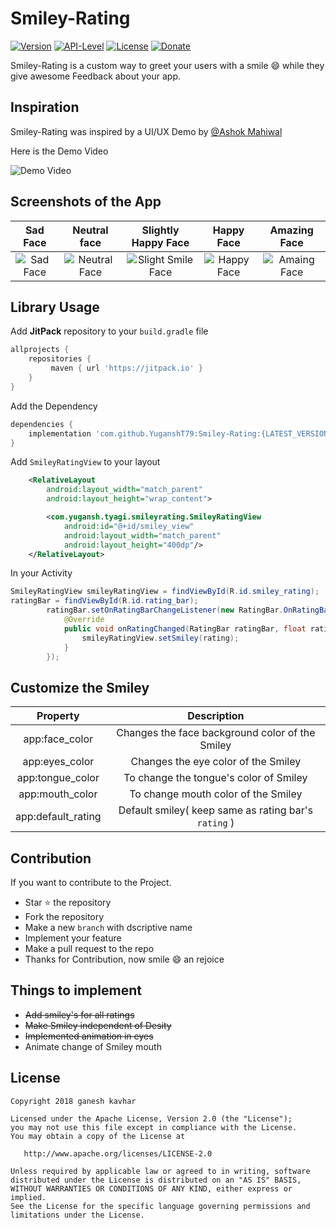 # **Smiley-Rating**

[![Version](https://jitpack.io/v/YuganshT79/Smiley-Rating.svg)](https://jitpack.io/#YuganshT79/Smiley-Rating)
[![API-Level](https://img.shields.io/badge/API-16%2B-orange.svg)](https://android-arsenal.com/api?level=16)
[![License](https://img.shields.io/badge/License-Apache%202.0-blue.svg)](https://opensource.org/licenses/Apache-2.0)
[![Donate](https://img.shields.io/badge/Donate-PayPal-green.svg)](https://www.paypal.me/YuganshTyagi/5)

Smiley-Rating is a custom way to greet your users with a smile :smile: while they give awesome Feedback about your app.

## Inspiration

Smiley-Rating was inspired by a UI/UX Demo by [@Ashok Mahiwal](https://www.linkedin.com/in/ashok-mahiwal-04758565/?miniProfileUrn=urn%3Ali%3Afs_miniProfile%3AACoAAA3J9fcBkBxr9yih5giAef-f9uuqCLx-X9g&lipi=urn%3Ali%3Apage%3Ad_flagship3_detail_base%3BOWGXbl%2FbQnOorA%2FpVErTvw%3D%3D)

Here is the Demo Video

![Demo Video](https://i.imgur.com/PHn5UWu.gif)

## Screenshots of the App

| Sad Face| Neutral face | Slightly Happy Face | Happy Face  | Amazing Face|
| :---:|:-------------: |:-------------:| :-----:|:---:|
|![Sad Face](https://i.imgur.com/1qSpXVDh.jpg)|![Neutral Face](https://i.imgur.com/zMyFCLzh.jpg)|![Slight Smile Face](https://i.imgur.com/PmV5Wrjh.jpg)|![Happy Face](https://i.imgur.com/jtjZ4EXh.jpg)|![Amaing Face](https://i.imgur.com/IvxlHNFh.jpg)|

## Library Usage

Add **JitPack** repository to your `build.gradle` file

``` gradle
allprojects {
	repositories {
	     maven { url 'https://jitpack.io' }
	}
}
```

Add the Dependency 

``` gradle
dependencies {
    implementation 'com.github.YuganshT79:Smiley-Rating:{LATEST_VERSION}'
}
```

Add `SmileyRatingView` to your layout

``` xml
    <RelativeLayout
        android:layout_width="match_parent"
        android:layout_height="wrap_content">

        <com.yugansh.tyagi.smileyrating.SmileyRatingView
            android:id="@+id/smiley_view"
            android:layout_width="match_parent"
            android:layout_height="400dp"/>
    </RelativeLayout>
```

In your Activity

``` java
SmileyRatingView smileyRatingView = findViewById(R.id.smiley_rating);
ratingBar = findViewById(R.id.rating_bar);
        ratingBar.setOnRatingBarChangeListener(new RatingBar.OnRatingBarChangeListener() {
            @Override
            public void onRatingChanged(RatingBar ratingBar, float rating, boolean fromUser) {
                smileyRatingView.setSmiley(rating);
            }
        });
```

## Customize the Smiley

| Property | Description |
|:---:|:---:|
|app:face_color| Changes the face background color of the Smiley|
|app:eyes_color| Changes the eye color of the Smiley|
|app:tongue_color| To change the tongue's color of Smiley|
|app:mouth_color | To change mouth color of the Smiley|
|app:default_rating | Default smiley( keep same as rating bar's `rating` )

## Contribution

If you want to contribute to the Project.
- Star :star: the repository
- Fork the repository
- Make a new `branch` with dscriptive name
- Implement your feature
- Make a pull request to the repo
- Thanks for Contribution, now smile :smile: an rejoice

## Things to implement

- ~~Add smiley's for all ratings~~
- ~~Make Smiley independent of Desity~~
- ~~Implemented animation in eyes~~
- Animate change of Smiley mouth

## License

``` text
Copyright 2018 ganesh kavhar

Licensed under the Apache License, Version 2.0 (the "License");
you may not use this file except in compliance with the License.
You may obtain a copy of the License at

   http://www.apache.org/licenses/LICENSE-2.0

Unless required by applicable law or agreed to in writing, software
distributed under the License is distributed on an "AS IS" BASIS,
WITHOUT WARRANTIES OR CONDITIONS OF ANY KIND, either express or implied.
See the License for the specific language governing permissions and
limitations under the License.
```